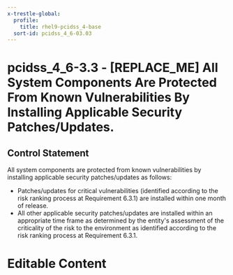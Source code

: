 ```yaml
---
x-trestle-global:
  profile:
    title: rhel9-pcidss_4-base
  sort-id: pcidss_4_6-03.03
---
```


# pcidss_4_6-3.3 - \[REPLACE_ME\] All System Components Are Protected From Known Vulnerabilities By Installing Applicable Security Patches/Updates.

## Control Statement

All system components are protected from known vulnerabilities by installing
applicable security patches/updates as follows:
- Patches/updates for critical vulnerabilities (identified according to the risk ranking
process at Requirement 6.3.1) are installed within one month of release.
- All other applicable security patches/updates are installed within an appropriate time
frame as determined by the entity's assessment of the criticality of the risk to the
environment as identified according to the risk ranking process at Requirement 6.3.1.

# Editable Content

<!-- Make additions and edits below -->
<!-- The above represents the contents of the control as received by the profile, prior to additions. -->
<!-- If the profile makes additions to the control, they will appear below. -->
<!-- The above markdown may not be edited but you may edit the content below, and/or introduce new additions to be made by the profile. -->
<!-- If there is a yaml header at the top, parameter values may be edited. Use --set-parameters to incorporate the changes during assembly. -->
<!-- The content here will then replace what is in the profile for this control, after running profile-assemble. -->
<!-- The current profile has no added parts for this control, but you may add new ones here. -->
<!-- Each addition must have a heading either of the form ## Control my_addition_name -->
<!-- or ## Part a. (where the a. refers to one of the control statement labels.) -->
<!-- "## Control" parts are new parts added after the statement part. -->
<!-- "## Part" parts are new parts added into the top-level statement part with that label. -->
<!-- Subparts may be added with nested hash levels of the form ### My Subpart Name -->
<!-- underneath the parent ## Control or ## Part being added -->
<!-- See https://oscal-compass.github.io/compliance-trestle/tutorials/ssp_profile_catalog_authoring/ssp_profile_catalog_authoring for guidance. -->

